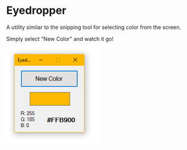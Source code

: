 # Eyedropper

A utility similar to the snipping tool for selecting color from the screen.  
  
Simply select "New Color" and watch it go!
  
![Screenshot](/screenshot.png?raw=true "Screenshot")